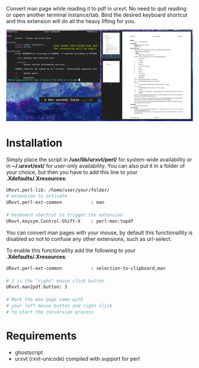 Convert man page while reading it to pdf in urxvt.
No need to quit reading or open another terminal instance/tab.
Bind the desired keyboard shortcut and this extension will do all the heavy lifting for you.

![](img.png)

# Installation

Simply place the script in **/usr/lib/urxvt/perl/** for
system-wide availability or in **~/.urxvt/ext/** for user-only availability.
You can also put it in a folder of your choice, but then you have to add this
line to your **.Xdefaults/.Xresources**:

```bash
URxvt.perl-lib: /home/user/your/folder/
# extension to activate
URxvt.perl-ext-common           : man

# keyboard shortcut to trigger the extension
URxvt.keysym.Control-Shift-X    : perl:man:topdf
```

You can convert man pages with your mouse, by default this functionallity is disabled so not to confuse any other extensions, such as url-select.

To enable this functionallity add the following to your **.Xdefaults/.Xresources**:

```bash
URxvt.perl-ext-common           : selection-to-clipboard,man

# 3 is the "right" mouse click button
URxvt.man2pdf.button: 3

# Mark the man page name with
# your left mouse button and right click
# to start the conversion process
```

# Requirements

* ghostscript
* urxvt (rxvt-unicode) compiled with support for perl
